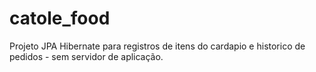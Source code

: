 # catole_food
Projeto JPA Hibernate para registros de itens do cardapio e historico de pedidos - sem servidor de aplicação.
